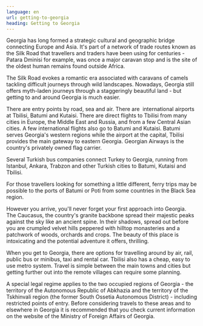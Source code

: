```yaml
---
language: en
url: getting-to-georgia
heading: Getting to Georgia
---
```

<div class="row content-row"><!-- 1014 (2)-->
<div class="col-xs-12 col-sm-6 col-md-6"><!-- 1371 -->

Georgia has long formed a strategic cultural and geographic bridge connecting Europe
and Asia. It's part of a network of trade routes known as the Silk Road that travellers
and traders have been using for centuries \- Patara Dminisi for example, was once
a major caravan stop and is the site of the oldest human remains found outside Africa.

The Silk Road evokes a romantic era associated with caravans of camels tackling difficult
journeys through wild landscapes. Nowadays, Georgia still offers myth\-laden journeys
through a staggeringly beautiful land \- but getting to and around Georgia is much
easier.

There are entry points by road, sea and air. There are  international airports at
Tbilisi, Batumi and Kutaisi. There are direct flights to Tbilisi from many cities
in Europe, the Middle East and Russia, and from a few Central Asian cities. A few
international flights also go to Batumi and Kutaisi. Batumi serves Georgia's western
regions while the airport at the capital, Tbilisi provides the main gateway to eastern
Georgia. Georgian Airways is the country's privately owned flag carrier.

Several Turkish bus companies connect Turkey to Georgia, running from Istanbul, Ankara,
Trabzon and other Turkish cities to Batumi, Kutaisi and Tbilisi.

</div>

<div class="col-xs-12 col-sm-6 col-md-6"><!-- 1372 -->

For those travellers looking for something a little different, ferry trips may be
possible to the ports of Batumi or Poti from some countries in the Black Sea region.

However you arrive, you'll never forget your first approach into Georgia. The Caucasus,
the country's granite backbone spread their majestic peaks against the sky like
an ancient spine. In their shadows, spread out before you are crumpled velvet hills
peppered with hilltop monasteries and a patchwork of woods, orchards and crops.
The beauty of this place is intoxicating and the potential adventure it offers,
thrilling.

When you get to Georgia, there are options for travelling around by air, rail, public
bus or minibus, taxi and rental car. Tbilisi also has a cheap, easy to use metro
system. Travel is simple between the main towns and cities but getting further out
into the remote villages can require some planning.

A special legal regime applies to the two occupied regions of Georgia \- the territory
of the Autonomous Republic of Abkhazia and the territory of the Tskhinvali region
(the former South Ossetia Autonomous District) \- including restricted points of
entry. Before considering travels to these areas and to elsewhere in Georgia it
is recommended that you check current information on the website of the Ministry
of Foreign Affairs of Georgia.

</div>

</div>
